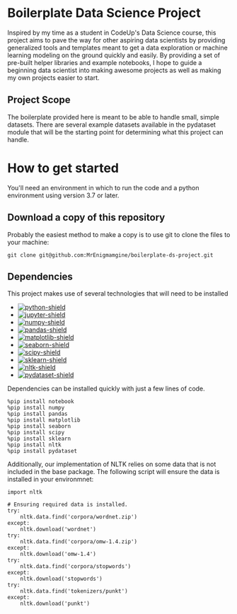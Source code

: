 # Boilerplate Data Science Project

Inspired by my time as a student in CodeUp's Data Science course, this project aims to pave the way for other aspiring data scientists by providing generalized tools and templates meant to get a data exploration or machine learning modeling on the ground quickly and easily.  By providing a set of pre-built helper libraries and example notebooks, I hope to guide a beginning data scientist into making awesome projects as well as making my own projects easier to start.

## Project Scope
The boilerplate provided here is meant to be able to handle small, simple datasets.  There are several example datasets available in the pydataset module that will be the starting point for determining what this project can handle.

# How to get started
You'll need an environment in which to run the code and a python environment using version 3.7 or later.  

## Download a copy of this repository
Probably the easiest method to make a copy is to use git to clone the files to your machine:
```
git clone git@github.com:MrEnigmamgine/boilerplate-ds-project.git
```

## Dependencies

This project makes use of several technologies that will need to be installed
* [![python-shield](https://img.shields.io/badge/Python-3-blue?&logo=python&logoColor=white)
    ](https://www.python.org/)
* [![jupyter-shield](https://img.shields.io/badge/Jupyter-notebook-orange?logo=jupyter&logoColor=white)
    ](https://jupyter.org/)
* [![numpy-shield](https://img.shields.io/badge/Numpy-grey?&logo=numpy)
    ](https://numpy.org/)
* [![pandas-shield](https://img.shields.io/badge/Pandas-grey?&logo=pandas)
    ](https://pandas.pydata.org/)
* [![matplotlib-shield](https://img.shields.io/badge/Matplotlib-grey.svg?)
    ](https://matplotlib.org)
* [![seaborn-shield](https://img.shields.io/badge/Seaborn-grey?&logoColor=white)
    ](https://seaborn.pydata.org/)
* [![scipy-shield](https://img.shields.io/badge/SciPy-grey?&logo=scipy&logoColor=white)
    ](https://scipy.org/)
* [![sklearn-shield](https://img.shields.io/badge/_-grey?logo=scikitlearn&logoColor=white&label=scikit-learn)
    ](https://scikit-learn.org/stable/)
* [![nltk-shield](https://img.shields.io/badge/NLTK-grey?&logo=&logoColor=white)
    ](https://textblob.readthedocs.io/en/dev/)
* [![pydataset-shield](https://img.shields.io/badge/Pydataset-grey?&logo=&logoColor=white)
    ](https://pydataset.readthedocs.io/en/latest/)

<!-- * [![xgboost-shield](https://img.shields.io/badge/XGBoost-grey?&logo=&logoColor=white)
    ](https://xgboost.readthedocs.io/en/stable/)
* [![textblob-shield](https://img.shields.io/badge/TextBlob-grey?&logo=&logoColor=white)
    ](https://textblob.readthedocs.io/en/dev/) -->


Dependencies can be installed quickly with just a few lines of code.
```
%pip install notebook
%pip install numpy
%pip install pandas
%pip install matplotlib
%pip install seaborn
%pip install scipy
%pip install sklearn
%pip install nltk
%pip install pydataset
```

Additionally, our implementation of NLTK relies on some data that is not included in the base package. The following script will ensure the data is installed in your environmnet:
```
import nltk

# Ensuring required data is installed.
try:
    nltk.data.find('corpora/wordnet.zip')
except:
    nltk.download('wordnet')
try:
    nltk.data.find('corpora/omw-1.4.zip')
except:
    nltk.download('omw-1.4')
try:
    nltk.data.find('corpora/stopwords')
except:
    nltk.download('stopwords')
try:
    nltk.data.find('tokenizers/punkt')
except:
    nltk.download('punkt')
```

